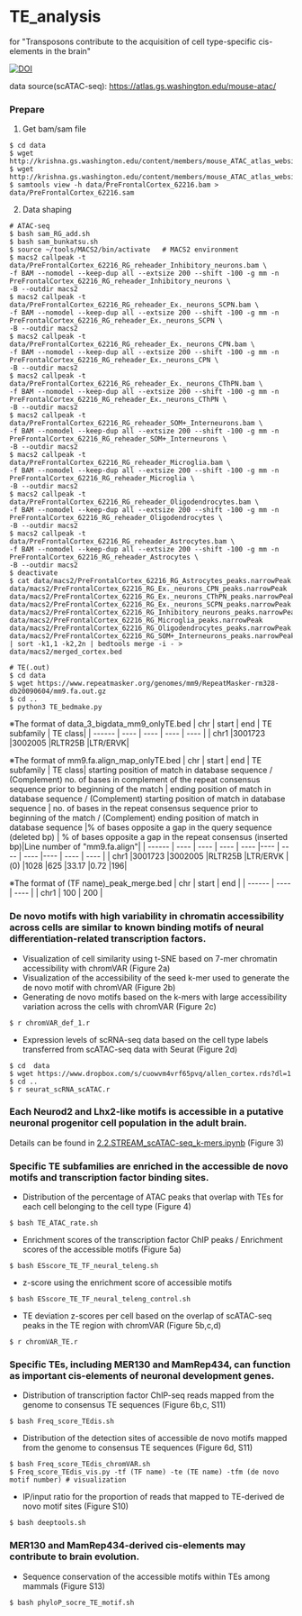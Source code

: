 # TE_analysis
for "Transposons contribute to the acquisition of cell type-specific cis-elements in the brain"

[![DOI](https://zenodo.org/badge/606271716.svg)](https://zenodo.org/badge/latestdoi/606271716)

data source(scATAC-seq): https://atlas.gs.washington.edu/mouse-atac/

### Prepare
1. Get bam/sam file
```
$ cd data
$ wget http://krishna.gs.washington.edu/content/members/mouse_ATAC_atlas_website/bams/PreFrontalCortex_62216.bam
$ wget http://krishna.gs.washington.edu/content/members/mouse_ATAC_atlas_website/bams/PreFrontalCortex_62216.bam.bai
$ samtools view -h data/PreFrontalCortex_62216.bam > data/PreFrontalCortex_62216.sam
```

2. Data shaping
```
# ATAC-seq
$ bash sam_RG_add.sh
$ bash sam_bunkatsu.sh
$ source ~/tools/MACS2/bin/activate   # MACS2 environment
$ macs2 callpeak -t data/PreFrontalCortex_62216_RG_reheader_Inhibitory_neurons.bam \
-f BAM --nomodel --keep-dup all --extsize 200 --shift -100 -g mm -n PreFrontalCortex_62216_RG_reheader_Inhibitory_neurons \
-B --outdir macs2
$ macs2 callpeak -t data/PreFrontalCortex_62216_RG_reheader_Ex._neurons_SCPN.bam \
-f BAM --nomodel --keep-dup all --extsize 200 --shift -100 -g mm -n PreFrontalCortex_62216_RG_reheader_Ex._neurons_SCPN \
-B --outdir macs2
$ macs2 callpeak -t data/PreFrontalCortex_62216_RG_reheader_Ex._neurons_CPN.bam \
-f BAM --nomodel --keep-dup all --extsize 200 --shift -100 -g mm -n PreFrontalCortex_62216_RG_reheader_Ex._neurons_CPN \
-B --outdir macs2
$ macs2 callpeak -t data/PreFrontalCortex_62216_RG_reheader_Ex._neurons_CThPN.bam \
-f BAM --nomodel --keep-dup all --extsize 200 --shift -100 -g mm -n PreFrontalCortex_62216_RG_reheader_Ex._neurons_CThPN \
-B --outdir macs2
$ macs2 callpeak -t data/PreFrontalCortex_62216_RG_reheader_SOM+_Interneurons.bam \
-f BAM --nomodel --keep-dup all --extsize 200 --shift -100 -g mm -n PreFrontalCortex_62216_RG_reheader_SOM+_Interneurons \
-B --outdir macs2
$ macs2 callpeak -t data/PreFrontalCortex_62216_RG_reheader_Microglia.bam \
-f BAM --nomodel --keep-dup all --extsize 200 --shift -100 -g mm -n PreFrontalCortex_62216_RG_reheader_Microglia \
-B --outdir macs2
$ macs2 callpeak -t data/PreFrontalCortex_62216_RG_reheader_Oligodendrocytes.bam \
-f BAM --nomodel --keep-dup all --extsize 200 --shift -100 -g mm -n PreFrontalCortex_62216_RG_reheader_Oligodendrocytes \
-B --outdir macs2
$ macs2 callpeak -t data/PreFrontalCortex_62216_RG_reheader_Astrocytes.bam \
-f BAM --nomodel --keep-dup all --extsize 200 --shift -100 -g mm -n PreFrontalCortex_62216_RG_reheader_Astrocytes \
-B --outdir macs2
$ deactivate
$ cat data/macs2/PreFrontalCortex_62216_RG_Astrocytes_peaks.narrowPeak data/macs2/PreFrontalCortex_62216_RG_Ex._neurons_CPN_peaks.narrowPeak data/macs2/PreFrontalCortex_62216_RG_Ex._neurons_CThPN_peaks.narrowPeak data/macs2/PreFrontalCortex_62216_RG_Ex._neurons_SCPN_peaks.narrowPeak data/macs2/PreFrontalCortex_62216_RG_Inhibitory_neurons_peaks.narrowPeak data/macs2/PreFrontalCortex_62216_RG_Microglia_peaks.narrowPeak data/macs2/PreFrontalCortex_62216_RG_Oligodendrocytes_peaks.narrowPeak data/macs2/PreFrontalCortex_62216_RG_SOM+_Interneurons_peaks.narrowPeak | sort -k1,1 -k2,2n | bedtools merge -i - > data/macs2/merged_cortex.bed

# TE(.out)
$ cd data
$ wget https://www.repeatmasker.org/genomes/mm9/RepeatMasker-rm328-db20090604/mm9.fa.out.gz
$ cd ..
$ python3 TE_bedmake.py
```

※The format of data_3_bigdata_mm9_onlyTE.bed
| chr | start | end | TE subfamily | TE class|
| ------ | ---- | ---- | ---- | ---- |
| chr1	|3001723	|3002005	|RLTR25B	|LTR/ERVK|

※The format of mm9.fa.align_map_onlyTE.bed
| chr | start | end | TE subfamily | TE class| starting position of match in database sequence / (Complement) no. of bases in complement of the repeat consensus sequence prior to beginning of the match | ending position of match in database sequence / (Complement) starting position of match in database sequence | no. of bases in the repeat consensus sequence prior to beginning of the match / (Complement) ending position of match in database sequence |% of bases opposite a gap in the query sequence (deleted bp) | % of bases opposite a gap in the repeat consensus (inserted bp)|Line number of "mm9.fa.align"|
| ------ | ---- | ---- | ---- | ---- |---- | ---- | ---- |---- | ---- | ---- |
| chr1	|3001723	|3002005	|RLTR25B	|LTR/ERVK	|(0)	|1028	|625	|33.17	|0.72	|196|


※The format of (TF name)_peak_merge.bed
| chr | start | end | 
| ------ | ---- | ---- |
| chr1 | 100 | 200 | 

### De novo motifs with high variability in chromatin accessibility across cells are similar to known binding motifs of neural differentiation-related transcription factors.

- Visualization of cell similarity using t-SNE based on 7-mer chromatin accessibility with chromVAR (Figure 2a)
- Visualization of the accessibility of the seed k-mer used to generate the de novo motif with chromVAR (Figure 2b)
- Generating de novo motifs based on the k-mers with large accessibility variation across the cells with chromVAR (Figure 2c)
```
$ r chromVAR_def_1.r
```

-  Expression levels of scRNA-seq data based on the cell type labels transferred from scATAC-seq data with Seurat (Figure 2d)
```
$ cd  data
$ wget https://www.dropbox.com/s/cuowvm4vrf65pvq/allen_cortex.rds?dl=1
$ cd ..
$ r seurat_scRNA_scATAC.r
```

### Each Neurod2 and Lhx2-like motifs is accessible in a putative neuronal progenitor cell population in the adult brain.

Details can be found in [2.2.STREAM_scATAC-seq_k-mers.ipynb](https://github.com/pinellolab/STREAM/blob/master/tutorial/2.2.STREAM_scATAC-seq_k-mers.ipynb) (Figure 3) 

### Specific TE subfamilies are enriched in the accessible de novo motifs and transcription factor binding sites.

- Distribution of the percentage of ATAC peaks that overlap with TEs for each cell belonging to the cell type (Figure 4)
```
$ bash TE_ATAC_rate.sh
```

- Enrichment scores of the transcription factor ChIP peaks / Enrichment scores of the accessible motifs (Figure 5a) 
```
$ bash ESscore_TE_TF_neural_teleng.sh
```

- z-score using the enrichment score of accessible motifs
```
$ bash ESscore_TE_TF_neural_teleng_control.sh
```

-  TE deviation z-scores per cell based on the overlap of scATAC-seq peaks in the TE region with chromVAR (Figure 5b,c,d)
```
$ r chromVAR_TE.r
```

### Specific TEs, including MER130 and MamRep434, can function as important cis-elements of neuronal development genes.

- Distribution of transcription factor ChIP-seq reads mapped from the genome to consensus TE sequences (Figure 6b,c, S11) 
```
$ bash Freq_score_TEdis.sh
```

-  Distribution of the detection sites of accessible de novo motifs mapped from the genome to consensus TE sequences (Figure 6d, S11) 
```
$ bash Freq_score_TEdis_chromVAR.sh
$ Freq_score_TEdis_vis.py -tf (TF name) -te (TE name) -tfm (de novo motif number) # visualization
```


- IP/input ratio for the proportion of reads that mapped to TE-derived de novo motif sites (Figure S10)
```
$ bash deeptools.sh
```

### MER130 and MamRep434-derived cis-elements may contribute to brain evolution.

- Sequence conservation of the accessible motifs within TEs among mammals (Figure S13)
```
$ bash phyloP_socre_TE_motif.sh
```
